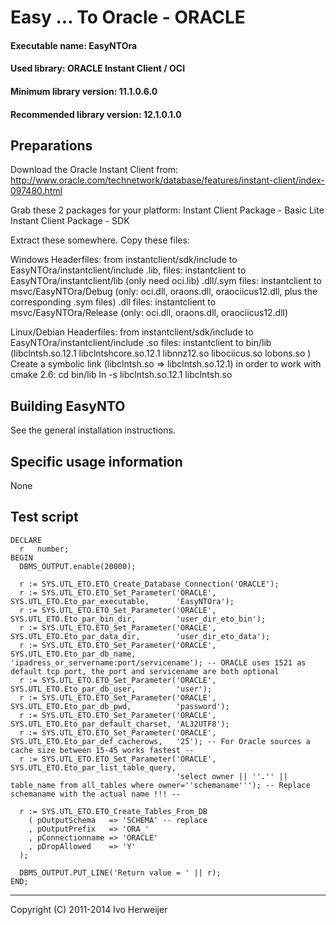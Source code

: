 Easy ... To Oracle - ORACLE==========================#### Executable name:             EasyNTOra#### Used library:                ORACLE Instant Client / OCI#### Minimum library version:     11.1.0.6.0#### Recommended library version: 12.1.0.1.0Preparations------------Download the Oracle Instant Client from:	http://www.oracle.com/technetwork/database/features/instant-client/index-097480.htmlGrab these 2 packages for your platform:	Instant Client Package - Basic Lite	Instant Client Package - SDKExtract these somewhere. Copy these files:Windows	Headerfiles: from instantclient/sdk/include to EasyNTOra/instantclient/include	.lib, files: instantclient to EasyNTOra/instantclient/lib (only need oci.lib)	.dll/.sym files: instantclient to msvc/EasyNTOra/Debug (only: oci.dll, oraons.dll, oraociicus12.dll, plus the corresponding .sym files)	.dll files: instantclient to msvc/EasyNTOra/Release (only: oci.dll, oraons.dll, oraociicus12.dll)Linux/Debian	Headerfiles: from instantclient/sdk/include to EasyNTOra/instantclient/include	.so files: instantclient to bin/lib (libclntsh.so.12.1  libclntshcore.so.12.1  libnnz12.so  libociicus.so  lobons.so )	Create a symbolic link (libclntsh.so => libclntsh.so.12.1) in order to work with cmake 2.6:		cd bin/lib		ln -s libclntsh.so.12.1 libclntsh.soBuilding EasyNTO----------------See the general installation instructions.Specific usage information--------------------------NoneTest script-----------	DECLARE	  r   number;	BEGIN	  DBMS_OUTPUT.enable(20000);	  r := SYS.UTL_ETO.ETO_Create_Database_Connection('ORACLE');	  r := SYS.UTL_ETO.ETO_Set_Parameter('ORACLE', SYS.UTL_ETO.Eto_par_executable,      'EasyNTOra');	  r := SYS.UTL_ETO.ETO_Set_Parameter('ORACLE', SYS.UTL_ETO.Eto_par_bin_dir,         'user_dir_eto_bin');	  r := SYS.UTL_ETO.ETO_Set_Parameter('ORACLE', SYS.UTL_ETO.Eto_par_data_dir,        'user_dir_eto_data');	  r := SYS.UTL_ETO.ETO_Set_Parameter('ORACLE', SYS.UTL_ETO.Eto_par_db_name,         'ipadress_or_servername:port/servicename'); -- ORACLE uses 1521 as default tcp port, the port and servicename are both optional	  r := SYS.UTL_ETO.ETO_Set_Parameter('ORACLE', SYS.UTL_ETO.Eto_par_db_user,         'user');	  r := SYS.UTL_ETO.ETO_Set_Parameter('ORACLE', SYS.UTL_ETO.Eto_par_db_pwd,          'password');	  r := SYS.UTL_ETO.ETO_Set_Parameter('ORACLE', SYS.UTL_ETO.Eto_par_default_charset, 'AL32UTF8');	  r := SYS.UTL_ETO.ETO_Set_Parameter('ORACLE', SYS.UTL_ETO.Eto_par_def_cacherows,   '25'); -- For Oracle sources a cache size between 15-45 works fastest --	  r := SYS.UTL_ETO.ETO_Set_Parameter('ORACLE', SYS.UTL_ETO.Eto_par_list_table_query,										 'select owner || ''.'' || table_name from all_tables where owner=''schemaname'''); -- Replace schemaname with the actual name !!! --	  r := SYS.UTL_ETO.ETO_Create_Tables_From_DB		( pOutputSchema   => 'SCHEMA' -- replace		, pOutputPrefix   => 'ORA_'		, pConnectionname => 'ORACLE'		, pDropAllowed    => 'Y'	  );	  DBMS_OUTPUT.PUT_LINE('Return value = ' || r);	END;	-------------------------------------Copyright (C) 2011-2014 Ivo Herweijer